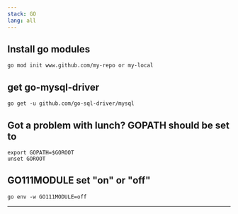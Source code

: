```yaml
---
stack: GO
lang: all
---
```


## Install go modules
```
go mod init www.github.com/my-repo or my-local
```

## get go-mysql-driver
```
go get -u github.com/go-sql-driver/mysql
```

## Got a problem with lunch? GOPATH should be set to
```
export GOPATH=$GOROOT
unset GOROOT
```

##  GO111MODULE set "on" or "off"
```
go env -w GO111MODULE=off
```

---
